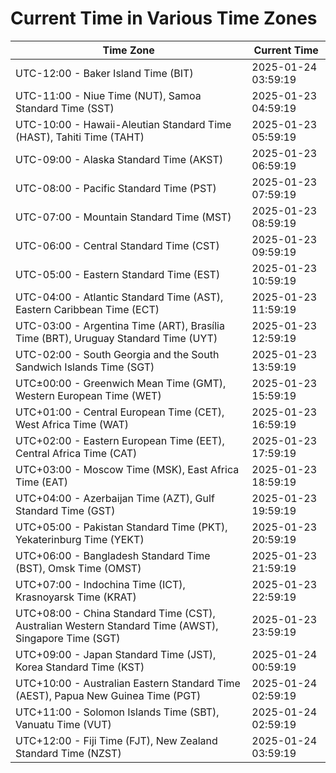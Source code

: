 # Current Time in Various Time Zones

| Time Zone | Current Time |
|-----------|--------------|
| UTC-12:00 - Baker Island Time (BIT) | 2025-01-24 03:59:19 |
| UTC-11:00 - Niue Time (NUT), Samoa Standard Time (SST) | 2025-01-23 04:59:19 |
| UTC-10:00 - Hawaii-Aleutian Standard Time (HAST), Tahiti Time (TAHT) | 2025-01-23 05:59:19 |
| UTC-09:00 - Alaska Standard Time (AKST) | 2025-01-23 06:59:19 |
| UTC-08:00 - Pacific Standard Time (PST) | 2025-01-23 07:59:19 |
| UTC-07:00 - Mountain Standard Time (MST) | 2025-01-23 08:59:19 |
| UTC-06:00 - Central Standard Time (CST) | 2025-01-23 09:59:19 |
| UTC-05:00 - Eastern Standard Time (EST) | 2025-01-23 10:59:19 |
| UTC-04:00 - Atlantic Standard Time (AST), Eastern Caribbean Time (ECT) | 2025-01-23 11:59:19 |
| UTC-03:00 - Argentina Time (ART), Brasília Time (BRT), Uruguay Standard Time (UYT) | 2025-01-23 12:59:19 |
| UTC-02:00 - South Georgia and the South Sandwich Islands Time (SGT) | 2025-01-23 13:59:19 |
| UTC±00:00 - Greenwich Mean Time (GMT), Western European Time (WET) | 2025-01-23 15:59:19 |
| UTC+01:00 - Central European Time (CET), West Africa Time (WAT) | 2025-01-23 16:59:19 |
| UTC+02:00 - Eastern European Time (EET), Central Africa Time (CAT) | 2025-01-23 17:59:19 |
| UTC+03:00 - Moscow Time (MSK), East Africa Time (EAT) | 2025-01-23 18:59:19 |
| UTC+04:00 - Azerbaijan Time (AZT), Gulf Standard Time (GST) | 2025-01-23 19:59:19 |
| UTC+05:00 - Pakistan Standard Time (PKT), Yekaterinburg Time (YEKT) | 2025-01-23 20:59:19 |
| UTC+06:00 - Bangladesh Standard Time (BST), Omsk Time (OMST) | 2025-01-23 21:59:19 |
| UTC+07:00 - Indochina Time (ICT), Krasnoyarsk Time (KRAT) | 2025-01-23 22:59:19 |
| UTC+08:00 - China Standard Time (CST), Australian Western Standard Time (AWST), Singapore Time (SGT) | 2025-01-23 23:59:19 |
| UTC+09:00 - Japan Standard Time (JST), Korea Standard Time (KST) | 2025-01-24 00:59:19 |
| UTC+10:00 - Australian Eastern Standard Time (AEST), Papua New Guinea Time (PGT) | 2025-01-24 02:59:19 |
| UTC+11:00 - Solomon Islands Time (SBT), Vanuatu Time (VUT) | 2025-01-24 02:59:19 |
| UTC+12:00 - Fiji Time (FJT), New Zealand Standard Time (NZST) | 2025-01-24 03:59:19 |
